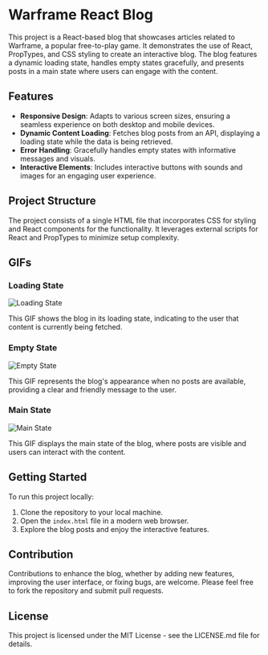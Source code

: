 # Warframe React Blog

This project is a React-based blog that showcases articles related to Warframe, a popular free-to-play game. It demonstrates the use of React, PropTypes, and CSS styling to create an interactive blog. The blog features a dynamic loading state, handles empty states gracefully, and presents posts in a main state where users can engage with the content.

## Features

- **Responsive Design**: Adapts to various screen sizes, ensuring a seamless experience on both desktop and mobile devices.
- **Dynamic Content Loading**: Fetches blog posts from an API, displaying a loading state while the data is being retrieved.
- **Error Handling**: Gracefully handles empty states with informative messages and visuals.
- **Interactive Elements**: Includes interactive buttons with sounds and images for an engaging user experience.

## Project Structure

The project consists of a single HTML file that incorporates CSS for styling and React components for the functionality. It leverages external scripts for React and PropTypes to minimize setup complexity.

## GIFs

### Loading State
![Loading State](./readmegifs/Loading.gif)

This GIF shows the blog in its loading state, indicating to the user that content is currently being fetched.

### Empty State
![Empty State](./readmegifs/No%20Posts.gif)

This GIF represents the blog's appearance when no posts are available, providing a clear and friendly message to the user.

### Main State
![Main State](./readmegifs/Content.gif)

This GIF displays the main state of the blog, where posts are visible and users can interact with the content.

## Getting Started

To run this project locally:

1. Clone the repository to your local machine.
2. Open the `index.html` file in a modern web browser.
3. Explore the blog posts and enjoy the interactive features.

## Contribution

Contributions to enhance the blog, whether by adding new features, improving the user interface, or fixing bugs, are welcome. Please feel free to fork the repository and submit pull requests.

## License

This project is licensed under the MIT License - see the LICENSE.md file for details.
